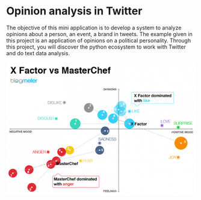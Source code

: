 # Opinion analysis in Twitter

The objective of this mini application is to develop a system to analyze opinions about a person, an event, a brand in tweets. The example given in this project is an application of opinions on a political personality. Through this project, you will discover the python ecosystem to work with Twitter and do text data analysis.

![ALT](/images/sentiment_analysis_example.png)

